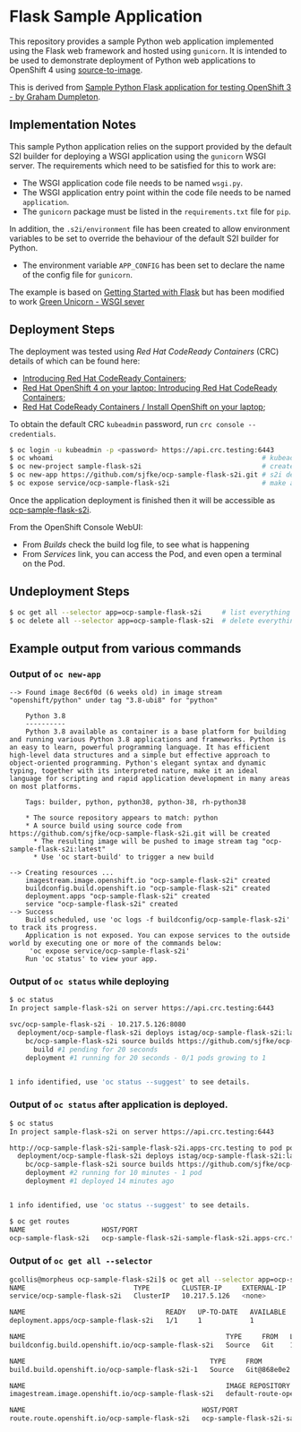 # Flask Sample Application

This repository provides a sample Python web application implemented using the Flask web framework and hosted using ``gunicorn``. It is intended to be used to demonstrate deployment of Python web applications to OpenShift 4 using [source-to-image](https://docs.openshift.com/enterprise/3.0/creating_images/s2i.html#creating-images-s2i).

This is derived from [Sample Python Flask application for testing OpenShift 3 - by Graham Dumpleton](https://github.com/OpenShiftDemos/os-sample-python).

## Implementation Notes

This sample Python application relies on the support provided by the default S2I builder for deploying a WSGI application using the ``gunicorn`` WSGI server. The requirements which need to be satisfied for this to work are:

* The WSGI application code file needs to be named ``wsgi.py``.
* The WSGI application entry point within the code file needs to be named ``application``.
* The ``gunicorn`` package must be listed in the ``requirements.txt`` file for ``pip``.

In addition, the ``.s2i/environment`` file has been created to allow environment variables to be set to override the behaviour of the default S2I builder for Python.

* The environment variable ``APP_CONFIG`` has been set to declare the name of the config file for ``gunicorn``.

The example is based on [Getting Started with Flask](https://scotch.io/tutorials/getting-started-with-flask-a-python-microframework) but has been modified to work [Green Unicorn - WSGI sever](https://docs.gunicorn.org/en/stable/)


## Deployment Steps

The deployment was tested using *Red Hat CodeReady Containers* (CRC) details of which can be found here:

* [Introducing Red Hat CodeReady Containers](https://code-ready.github.io/crc/);
* [Red Hat OpenShift 4 on your laptop: Introducing Red Hat CodeReady Containers](https://developers.redhat.com/blog/2019/09/05/red-hat-openshift-4-on-your-laptop-introducing-red-hat-codeready-containers/);
* [Red Hat CodeReady Containers / Install OpenShift on your laptop](https://developers.redhat.com/products/codeready-containers/overview);

To obtain the default CRC ``kubeadmin`` password, run ``crc console --credentials``.

```bash
$ oc login -u kubeadmin -p <password> https://api.crc.testing:6443
$ oc whoami                                                    # kubeadmin
$ oc new-project sample-flask-s2i                              # create OCP project
$ oc new-app https://github.com/sjfke/ocp-sample-flask-s2i.git # s2i deploy direct from git repo
$ oc expose service/ocp-sample-flask-s2i                       # make accessible outside OCP.
```

Once the application deployment is finished then it will be accessible as [ocp-sample-flask-s2i](http://ocp-sample-flask-s2i-sample-flask-s2i.apps-crc.testing).

From the OpenShift Console WebUI:

* From *Builds* check the build log file, to see what is happening
* From *Services* link, you can access the Pod, and even open a terminal on the Pod.


## Undeployment Steps

```bash
$ oc get all --selector app=ocp-sample-flask-s2i     # list everything associated with the app
$ oc delete all --selector app=ocp-sample-flask-s2i  # delete everything associated with the app
```

## Example output from various commands

### Output of ``oc new-app``

```
--> Found image 8ec6f0d (6 weeks old) in image stream "openshift/python" under tag "3.8-ubi8" for "python"

    Python 3.8 
    ---------- 
    Python 3.8 available as container is a base platform for building and running various Python 3.8 applications and frameworks. Python is an easy to learn, powerful programming language. It has efficient high-level data structures and a simple but effective approach to object-oriented programming. Python's elegant syntax and dynamic typing, together with its interpreted nature, make it an ideal language for scripting and rapid application development in many areas on most platforms.

    Tags: builder, python, python38, python-38, rh-python38

    * The source repository appears to match: python
    * A source build using source code from https://github.com/sjfke/ocp-sample-flask-s2i.git will be created
      * The resulting image will be pushed to image stream tag "ocp-sample-flask-s2i:latest"
      * Use 'oc start-build' to trigger a new build

--> Creating resources ...
    imagestream.image.openshift.io "ocp-sample-flask-s2i" created
    buildconfig.build.openshift.io "ocp-sample-flask-s2i" created
    deployment.apps "ocp-sample-flask-s2i" created
    service "ocp-sample-flask-s2i" created
--> Success
    Build scheduled, use 'oc logs -f buildconfig/ocp-sample-flask-s2i' to track its progress.
    Application is not exposed. You can expose services to the outside world by executing one or more of the commands below:
     'oc expose service/ocp-sample-flask-s2i' 
    Run 'oc status' to view your app.

```

### Output of ``oc status`` while deploying

```bash
$ oc status
In project sample-flask-s2i on server https://api.crc.testing:6443

svc/ocp-sample-flask-s2i - 10.217.5.126:8080
  deployment/ocp-sample-flask-s2i deploys istag/ocp-sample-flask-s2i:latest <-
    bc/ocp-sample-flask-s2i source builds https://github.com/sjfke/ocp-sample-flask-s2i.git on openshift/python:3.8-ubi8 
      build #1 pending for 20 seconds
    deployment #1 running for 20 seconds - 0/1 pods growing to 1


1 info identified, use 'oc status --suggest' to see details.

```

### Output of ``oc status`` after application is deployed.

```bash
$ oc status
In project sample-flask-s2i on server https://api.crc.testing:6443

http://ocp-sample-flask-s2i-sample-flask-s2i.apps-crc.testing to pod port 8080-tcp (svc/ocp-sample-flask-s2i)
  deployment/ocp-sample-flask-s2i deploys istag/ocp-sample-flask-s2i:latest <-
    bc/ocp-sample-flask-s2i source builds https://github.com/sjfke/ocp-sample-flask-s2i.git on openshift/python:3.8-ubi8 
    deployment #2 running for 10 minutes - 1 pod
    deployment #1 deployed 14 minutes ago


1 info identified, use 'oc status --suggest' to see details.

$ oc get routes
NAME                   HOST/PORT                                                PATH   SERVICES               PORT       TERMINATION   WILDCARD
ocp-sample-flask-s2i   ocp-sample-flask-s2i-sample-flask-s2i.apps-crc.testing          ocp-sample-flask-s2i   8080-tcp                 None
```

### Output of ``oc get all --selector``

``` bash
gcollis@morpheus ocp-sample-flask-s2i]$ oc get all --selector app=ocp-sample-flask-s2i
NAME                           TYPE        CLUSTER-IP     EXTERNAL-IP   PORT(S)    AGE
service/ocp-sample-flask-s2i   ClusterIP   10.217.5.126   <none>        8080/TCP   52m

NAME                                   READY   UP-TO-DATE   AVAILABLE   AGE
deployment.apps/ocp-sample-flask-s2i   1/1     1            1           52m

NAME                                                  TYPE     FROM   LATEST
buildconfig.build.openshift.io/ocp-sample-flask-s2i   Source   Git    1

NAME                                              TYPE     FROM          STATUS     STARTED          DURATION
build.build.openshift.io/ocp-sample-flask-s2i-1   Source   Git@868e0e2   Complete   52 minutes ago   4m1s

NAME                                                  IMAGE REPOSITORY                                                                                TAGS     UPDATED
imagestream.image.openshift.io/ocp-sample-flask-s2i   default-route-openshift-image-registry.apps-crc.testing/sample-flask-s2i/ocp-sample-flask-s2i   latest   48 minutes ago

NAME                                            HOST/PORT                                                PATH   SERVICES               PORT       TERMINATION   WILDCARD
route.route.openshift.io/ocp-sample-flask-s2i   ocp-sample-flask-s2i-sample-flask-s2i.apps-crc.testing          ocp-sample-flask-s2i   8080-tcp                 None
```
